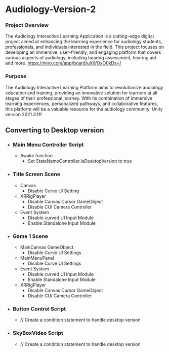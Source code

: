 # Audiology-Version-2

### Project Overview
The Audiology Interactive Learning Application is a cutting-edge digital project aimed at enhancing the learning experience for audiology students, professionals, and individuals interested in the field. This project focuses on developing an immersive, user-friendly, and engaging platform that covers various aspects of audiology, including hearing assessment, hearing aid and more.
https://miro.com/app/board/uXjVOxO0kDs=/

### Purpose
The Audiology Interactive Learning Platform aims to revolutionize audiology education and training, providing an innovative solution for learners at all stages of their professional journey. With its combination of immersive learning experiences, personalized pathways, and collaborative features, this platform will be a valuable resource for the audiology community.
Unity version 2021.3.11f

## Converting to Desktop version
- ### Main Menu Controller Script
  - Awake function
      - Set StateNameController.IsDesktopVersion to true
- ### Title Screen Scene  
  -  Canvas
      - Disable Curve UI Setting
  -  XRRigPlayer
      - Disable Canvas Cursor GameObject
      - Disable CUI Camera Controller
  - Event System
      - Disable curved UI Input Module
      - Enable Standalone Input Module

- ### Game 1 Scene
  - MainCanvas GameObject
      - Disable Curve UI Settings
  - MainMenuPanel 
      - Disable Curve UI Settings
  - Event System
      - Disable curved UI Input Module
      - Enable Standalone Input Module
  - XRRigPlayer	
      - Disable Canvas Cursor GameObject
      - Disable CUI Camera Controller
 - ### Button Control Script
    - // Create a condition statement to handle desktop version
 - ### SkyBoxVideo Script
    - // Create a condition statement to handle desktop version


 
